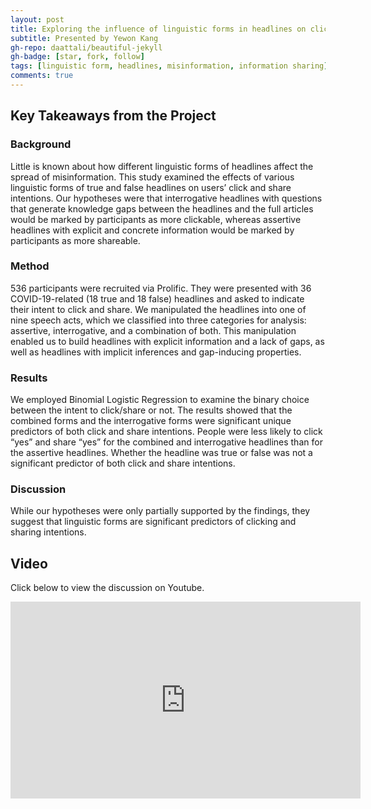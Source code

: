 ```yaml
---
layout: post
title: Exploring the influence of linguistic forms in headlines on click and share intentions
subtitle: Presented by Yewon Kang
gh-repo: daattali/beautiful-jekyll
gh-badge: [star, fork, follow]
tags: [linguistic form, headlines, misinformation, information sharing]
comments: true
---
```


## Key Takeaways from the Project

### Background
Little is known about how different linguistic forms of headlines affect the spread of misinformation. This study examined the effects of various linguistic forms of true and false headlines on users’ click and share intentions. Our hypotheses were that interrogative headlines with questions that generate knowledge gaps between the headlines and the full articles would be marked by participants as more clickable, whereas assertive headlines with explicit and concrete information would be marked by participants as more shareable.

### Method
536 participants were recruited via Prolific. They were presented with 36 COVID-19-related (18 true and 18 false) headlines and asked to indicate their intent to click and share. We manipulated the headlines into one of nine speech acts, which we classified into three categories for analysis: assertive, interrogative, and a combination of both. This manipulation enabled us to build headlines with explicit information and a lack of gaps, as well as headlines with implicit inferences and gap-inducing properties.

### Results
We employed Binomial Logistic Regression to examine the binary choice between the intent to click/share or not. The results showed that the combined forms and the interrogative forms were significant unique predictors of both click and share intentions. People were less likely to click “yes” and share “yes” for the combined and interrogative headlines than for the assertive headlines. Whether the headline was true or false was not a significant predictor of both click and share intentions.

### Discussion
While our hypotheses were only partially supported by the findings, they suggest that linguistic forms are significant predictors of clicking and sharing intentions.

## Video

Click below to view the discussion on Youtube.

<iframe width="560" height="315" src="https://www.youtube.com/watch?v=dIIoi2GSm-M" title="YouTube video player" frameborder="0" allow="accelerometer; autoplay; clipboard-write; encrypted-media; gyroscope; picture-in-picture; web-share" allowfullscreen></iframe>
